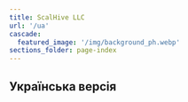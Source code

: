 ```yaml
---
title: ScalHive LLC
url: '/ua'
cascade:
  featured_image: '/img/background_ph.webp'
sections_folder: page-index
---
```

## Українська версія